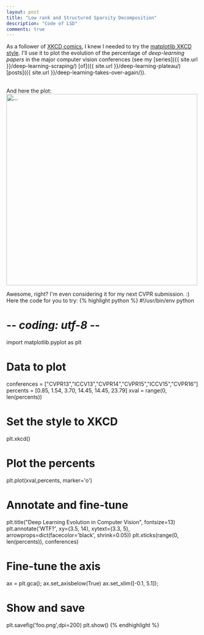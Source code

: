 ```yaml
---
layout: post
title: "Low rank and Structured Sparsity Decomposition"
description: "Code of LSD"
comments: true
---
```




As a follower of [XKCD comics](http://xkcd.com), I knew I needed to try the [matplotlib XKCD style](http://jakevdp.github.io/blog/2013/07/10/XKCD-plots-in-matplotlib/).
I'll use it to plot the evolution of the percentage of <i>deep-learning papers</i> in the major computer vision conferences (see my [series]({{ site.url }}/deep-learning-scraping/) [of]({{ site.url }}/deep-learning-plateau/) [posts]({{ site.url }}/deep-learning-takes-over-again/)).

<br>
And here the plot:
<br />
<img align="middle" width="500" src="{{ site.url }}/images/xkcd_deep.png" alt="...">
<br />

Awesome, right? I'm even considering it for my next CVPR submission. :)
Here the code for you to try:
{% highlight python %}
#!/usr/bin/env python
# -*- coding: utf-8 -*-
import matplotlib.pyplot as plt

# Data to plot
conferences = ["CVPR13","ICCV13","CVPR14","CVPR15","ICCV15","CVPR16"]
percents = [0.85, 1.54, 3.70, 14.45, 14.45, 23.79]
xval = range(0, len(percents))

# Set the style to XKCD
plt.xkcd()

# Plot the percents
plt.plot(xval,percents, marker='o')

# Annotate and fine-tune
plt.title("Deep Learning Evolution in Computer Vision", fontsize=13)
plt.annotate('WTF?', xy=(3.5, 14), xytext=(3.3, 5), arrowprops=dict(facecolor='black', shrink=0.05))
plt.xticks(range(0, len(percents)), conferences)

# Fine-tune the axis
ax = plt.gca();
ax.set_axisbelow(True)
ax.set_xlim([-0.1, 5.1]);

# Show and save
plt.savefig('foo.png',dpi=200)
plt.show()
{% endhighlight %}